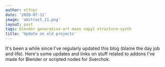 ```yaml
---
author: elfnor
date: '2020-07-11'
image: 'abstract_21.png'
layout: post
tags: blender generative-art maze copy2 structure-synth
title: 'Update on old projects'
---
```


It's been a while since I've regularly updated this blog (blame the day job and life). Here's some updates and links on stuff related to addons I've made for Blender or scripted nodes for Sverchok.

